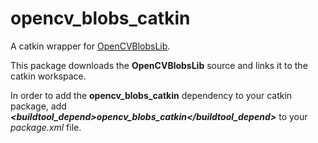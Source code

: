 # opencv_blobs_catkin

A catkin wrapper for [OpenCVBlobsLib](https://github.com/OpenCVBlobsLib/opencvblobslib).

This package downloads the __OpenCVBlobsLib__ source and links it to the 
catkin workspace.

In order to add the __opencv_blobs_catkin__ dependency to your catkin package,
 add ___<buildtool_depend>opencv_blobs_catkin</buildtool_depend>___ to your _package.xml_ file.
